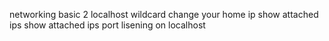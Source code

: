 networking basic 2
localhost
wildcard
change your home ip
show attached ips
show attached ips
port lisening on localhost

